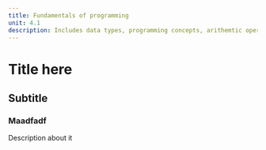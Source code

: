```yaml
---
title: Fundamentals of programming
unit: 4.1
description: Includes data types, programming concepts, arithemtic operations
---
```


# Title here
## Subtitle
### Maadfadf
Description about it 